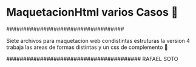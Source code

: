 # MaquetacionHtml varios Casos 🫵
###################################

Siete archivos para maquetacion web condistintas estruturas la version 4 trabaja las areas de 
formas distintas y un css de complemento 🥇

########################################
RAFAEL SOTO
